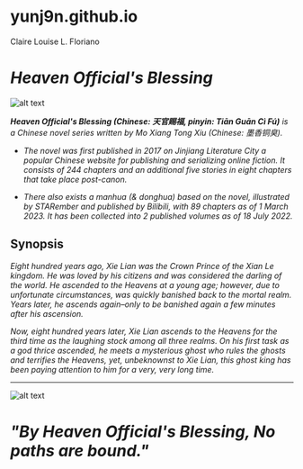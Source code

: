 # yunj9n.github.io
Claire Louise L. Floriano

#  ***Heaven Official's Blessing***

![alt text](https://pbs.twimg.com/media/E9uw2ivWEAQABpB.jpg)

***Heaven Official's Blessing (Chinese: 天官赐福, pinyin: Tiān Guān Cì Fú)***
*is a Chinese novel series written by Mo Xiang Tong Xiu (Chinese: 墨香铜臭).*

-  *The novel was first published in 2017 on Jinjiang Literature City a popular Chinese website for publishing and serializing online fiction. It consists of 244 chapters and an additional five stories in eight chapters that take place post-canon.*

-  *There also exists a manhua (& donghua) based on the novel, illustrated by STARember and published by Bilibili, with 89 chapters as of 1 March 2023. It has been collected into 2 published volumes as of 18 July 2022.*


## **Synopsis**

*Eight hundred years ago, Xie Lian was the Crown Prince of the Xian Le kingdom. He was loved by his citizens and was considered the darling of the world. He ascended to the Heavens at a young age; however, due to unfortunate circumstances, was quickly banished back to the mortal realm. Years later, he ascends again–only to be banished again a few minutes after his ascension.*

*Now, eight hundred years later, Xie Lian ascends to the Heavens for the third time as the laughing stock among all three realms. On his first task as a god thrice ascended, he meets a mysterious ghost who rules the ghosts and terrifies the Heavens, yet, unbeknownst to Xie Lian, this ghost king has been paying attention to him for a very, very long time.*

---


![alt text](https://i.redd.it/d3x6ywhablu91.jpg)

# *"By Heaven Official's Blessing, No paths are bound."*

